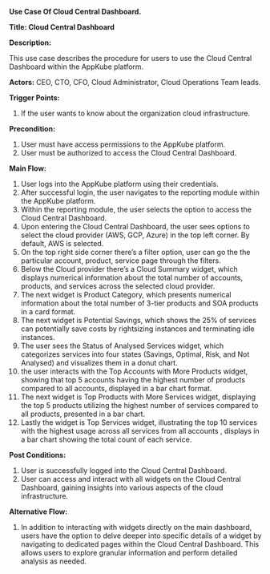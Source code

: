 ﻿**Use Case Of Cloud Central Dashboard.**


**Title: Cloud Central Dashboard**

**Description:**

This use case describes the procedure for users to use the Cloud Central Dashboard within the AppKube platform. 

**Actors:**  CEO, CTO, CFO, Cloud Administrator, Cloud Operations Team leads.

**Trigger Points:**

1. If the user wants to know about the organization cloud infrastructure.

**Precondition:**

1. User must have access permissions to the AppKube platform.
1. User must be authorized to access the Cloud Central Dashboard.

**Main Flow:**

1. User logs into the AppKube platform using their credentials.
1. After successful login, the user navigates to the reporting module within the AppKube platform.
1. Within the reporting module, the user selects the option to access the Cloud Central Dashboard.
1. Upon entering the Cloud Central Dashboard, the user sees options to select the cloud provider (AWS, GCP, Azure) in the top left corner. By default, AWS is selected.
1. On the top right side corner there’s a filter option, user can go the the particular account, product, service page through the filters.
1. Below the Cloud provider there’s a Cloud Summary widget, which displays numerical information about the total number of accounts, products, and services across the selected cloud provider.
1. The next widget is Product Category, which presents numerical information about the total number of 3-tier products and SOA products in a card format.
1. The next widget is Potential Savings, which shows the 25% of services can potentially save costs by rightsizing instances and terminating idle instances.
1. The user sees the Status of Analysed Services widget, which categorizes services into four states (Savings, Optimal, Risk, and Not Analysed) and visualizes them in a donut chart.
1. the user interacts with the Top Accounts with More Products widget, showing that top 5 accounts having the highest number of products compared to all accounts, displayed in a bar chart format.
1. The next widget is Top Products with More Services widget, displaying the top 5 products utilizing the highest number of services compared to all products, presented in a bar chart.
1. Lastly the widget is Top Services widget, illustrating the top 10 services with the highest usage across all services from all accounts , displays in a bar chart showing the total count of each service.

**Post Conditions:**

1. User is successfully logged into the Cloud Central Dashboard.
1. User can access and interact with all widgets on the Cloud Central Dashboard, gaining insights into various aspects of the cloud infrastructure.

**Alternative Flow:**

1. In addition to interacting with widgets directly on the main dashboard, users have the option to delve deeper into specific details of a widget by navigating to dedicated pages within the Cloud Central Dashboard. This allows users to explore granular information and perform detailed analysis as needed.

